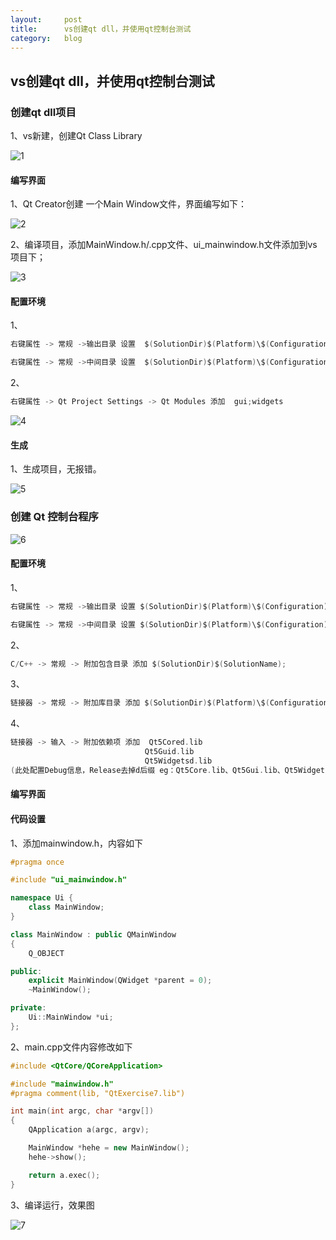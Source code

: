 ```yaml
---
layout:     post
title:      vs创建qt dll，并使用qt控制台测试
category: 	blog
---
```


## vs创建qt dll，并使用qt控制台测试

### 创建qt dll项目

1、vs新建，创建Qt Class Library

![1](/images/vs创建qt-dll并使用qt控制台测试/1.PNG)

#### 编写界面

1、Qt Creator创建 一个Main Window文件，界面编写如下：

![2](/images/vs创建qt-dll并使用qt控制台测试/2.PNG)

2、编译项目，添加MainWindow.h/.cpp文件、ui_mainwindow.h文件添加到vs项目下；

![3](/images/vs创建qt-dll并使用qt控制台测试/3.PNG)

#### 配置环境

1、

```c
右键属性 -> 常规 ->输出目录 设置  $(SolutionDir)$(Platform)\$(Configuration)\

右键属性 -> 常规 ->中间目录 设置  $(SolutionDir)$(Platform)\$(Configuration)\$(ProjectName).Dir\
```

2、

```c
右键属性 -> Qt Project Settings -> Qt Modules 添加  gui;widgets
```

![4](/images/vs创建qt-dll并使用qt控制台测试/4.PNG)

#### 生成

1、生成项目，无报错。

![5](/images/vs创建qt-dll并使用qt控制台测试/5.PNG)

### 创建 Qt 控制台程序

![6](/images/vs创建qt-dll并使用qt控制台测试/6.PNG)

#### 配置环境

1、

```c
右键属性 -> 常规 ->输出目录 设置 $(SolutionDir)$(Platform)\$(Configuration)\

右键属性 -> 常规 ->中间目录 设置 $(SolutionDir)$(Platform)\$(Configuration)\$(ProjectName).Dir\
```

2、

```c
C/C++ -> 常规 -> 附加包含目录 添加 $(SolutionDir)$(SolutionName);
```

3、

```c
链接器 -> 常规 -> 附加库目录 添加 $(SolutionDir)$(Platform)\$(Configuration)\
```

4、

```c
链接器 -> 输入 -> 附加依赖项 添加  Qt5Cored.lib
							  Qt5Guid.lib
							  Qt5Widgetsd.lib
(此处配置Debug信息，Release去掉d后缀 eg：Qt5Core.lib、Qt5Gui.lib、Qt5Widgets.lib)
```

#### 编写界面

#### 代码设置

1、添加mainwindow.h，内容如下

```c++
#pragma once

#include "ui_mainwindow.h"

namespace Ui {
	class MainWindow;
}

class MainWindow : public QMainWindow
{
	Q_OBJECT

public:
	explicit MainWindow(QWidget *parent = 0);
	~MainWindow();

private:
	Ui::MainWindow *ui;
};
```

2、main.cpp文件内容修改如下

```c++
#include <QtCore/QCoreApplication>

#include "mainwindow.h"
#pragma comment(lib, "QtExercise7.lib")

int main(int argc, char *argv[])
{
	QApplication a(argc, argv);

	MainWindow *hehe = new MainWindow();
	hehe->show();

    return a.exec();
}
```

3、编译运行，效果图

![7](/images/vs创建qt-dll并使用qt控制台测试/7.PNG)